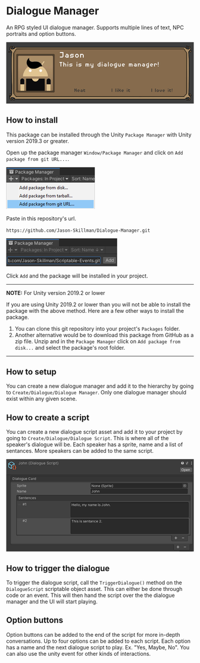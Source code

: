 # Dialogue Manager
An RPG styled UI dialogue manager. Supports multiple lines of text, NPC portraits and option buttons.

![dialogue_manager_jason](Documentation~/images/dialogue_manager_jason.png)

## How to install
This package can be installed through the Unity `Package Manager` with Unity version 2019.3 or greater.

Open up the package manager `Window/Package Manager` and click on `Add package from git URL...`.

![unity_package_manager_git_drop_down](Documentation~/images/unity_package_manager_git_drop_down.png)

Paste in this repository's url.

`https://github.com/Jason-Skillman/Dialogue-Manager.git`

![unity_package_manager_git_with_url](Documentation~/images/unity_package_manager_git_with_url.png)

Click `Add` and the package will be installed in your project.

---
**NOTE:** For Unity version 2019.2 or lower

If you are using Unity 2019.2 or lower than you will not be able to install the package with the above method. Here are a few other ways to install the package.
1. You can clone this git repository into your project's `Packages` folder.
1. Another alternative would be to download this package from GitHub as a zip file. Unzip and in the `Package Manager` click on `Add package from disk...` and select the package's root folder.

---

## How to setup
You can create a new dialogue manager and add it to the hierarchy by going to `Create/Dialogue/Dialogue Manager`. Only one dialogue manager should exist within any given scene.

## How to create a script
You can create a new dialogue script asset and add it to your project by going to `Create/Dialogue/Dialogue Script`. This is where all of the speaker's dialogue will be. Each speaker has a sprite, name and a list of sentances. More speakers can be added to the same script.

![dialogue_manager_john_script](Documentation~/images/dialogue_manager_john_script.png)

## How to trigger the dialogue
To trigger the dialogue script, call the `TriggerDialogue()` method on the `DialogueScript` scriptable object asset. This can either be done through code or an event. This will then hand the script over the the dialogue manager and the UI will start playing.

## Option buttons
Option buttons can be added to the end of the script for more in-depth conversations. Up to four options can be added to each script. Each option has a name and the next dialogue script to play. Ex. "Yes, Maybe, No". You can also use the unity event for other kinds of interactions.
